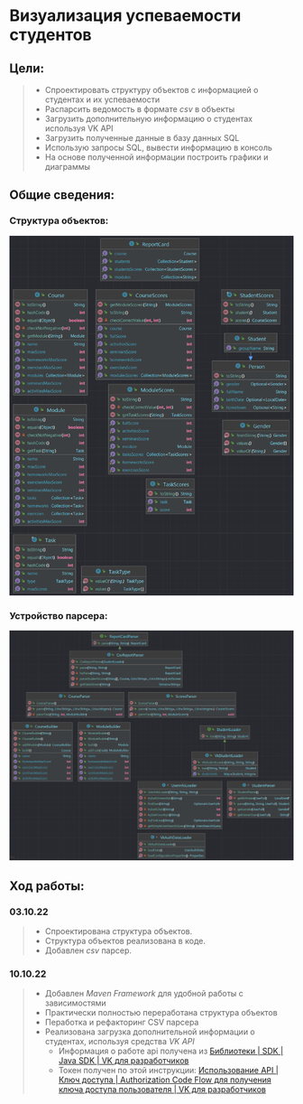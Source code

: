 # Визуализация успеваемости студентов

## Цели:

> - Спроектировать структуру объектов с информацией о студентах и их успеваемости
> - Распарсить ведомость в формате *csv* в объекты
> - Загрузить дополнительную информацию о студентах используя VK API
> - Загрузить полученные данные в базу данных SQL
> - Использую запросы SQL, вывести информацию в консоль
> - На основе полученной информации построить графики и диаграммы

## Общие сведения:

### Структура объектов:

![Objects](/misc/objects.png)

### Устройство парсера:

![Parser](/misc/parser.png)

## Ход работы:

### 03.10.22

> - Спроектирована структура объектов.
> - Структура объектов реализована в коде.
> - Добавлен *csv* парсер.

### 10.10.22

> - Добавлен *Maven Framework* для удобной работы с зависимостями
> - Практически полностью переработана структура объектов
> - Пеработка и рефакторинг CSV парсера
> - Реализована загрузка дополнительной информации о студентах, используя средства *VK API*
>   + Информация о работе api получена из [Библиотеки | SDK | Java SDK | VK для разработчиков](https://dev.vk.com/sdk/java)
>   + Токен получен по этой
      инструкции: [Использование API | Ключ доступа | Authorization Code Flow для получения ключа доступа пользователя | VK для разработчиков](https://dev.vk.com/api/access-token/authcode-flow-user)
